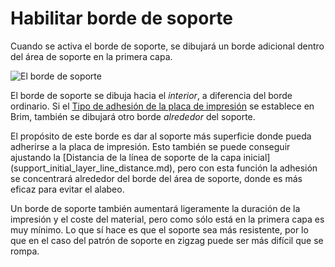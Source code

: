 Habilitar borde de soporte
====
Cuando se activa el borde de soporte, se dibujará un borde adicional dentro del área de soporte en la primera capa.

<!--screenshot {
"image_path": "support_brim_4mm.png",
"models": [{"script": "gazebo2.scad"}],
"camera_position": [-74, 38, -137],
"settings": {
    "support_enable": true,
    "support_use_towers": false,
    "support_brim_enable": true,
    "support_brim_width": 4
},
"colours": 64
}-->
![El borde de soporte](../images/support_brim_4mm.png)

El borde de soporte se dibuja hacia el *interior*, a diferencia del borde ordinario. Si el [Tipo de adhesión de la placa de impresión](../platform_adhesion/adhesion_type.md) se establece en Brim, también se dibujará otro borde *alrededor* del soporte.

El propósito de este borde es dar al soporte más superficie donde pueda adherirse a la placa de impresión. Esto también se puede conseguir ajustando la [Distancia de la línea de soporte de la capa inicial] (support_initial_layer_line_distance.md), pero con esta función la adhesión se concentrará alrededor del borde del área de soporte, donde es más eficaz para evitar el alabeo.

Un borde de soporte también aumentará ligeramente la duración de la impresión y el coste del material, pero como sólo está en la primera capa es muy mínimo. Lo que sí hace es que el soporte sea más resistente, por lo que en el caso del patrón de soporte en zigzag puede ser más difícil que se rompa.